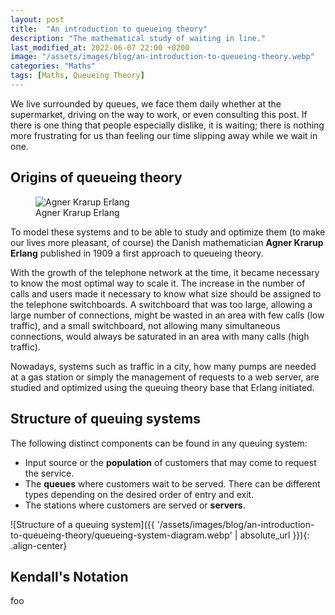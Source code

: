 ```yaml
---
layout: post
title:  "An introduction to queueing theory"
description: "The mathematical study of waiting in line."
last_modified_at: 2022-06-07 22:00 +0200
image: "/assets/images/blog/an-introduction-to-queueing-theory.webp"
categories: "Maths"
tags: [Maths, Queueing Theory]
---
```


We live surrounded by queues, we face them daily whether at the supermarket, driving on the way to work, or even consulting this post. If there is one thing that people especially dislike, it is waiting; there is nothing more frustrating for us than feeling our time slipping away while we wait in one.

## Origins of queueing theory

<figure class="align-left">
  <img src="{{ '/assets/images/blog/an-introduction-to-queueing-theory/erlang.webp' | absolute_url }}" alt="Agner Krarup Erlang">
  <figcaption>Agner Krarup Erlang</figcaption>
</figure>

To model these systems and to be able to study and optimize them (to make our lives more pleasant, of course) the Danish mathematician **Agner Krarup Erlang** published in 1909 a first approach to queueing theory.

With the growth of the telephone network at the time, it became necessary to know the most optimal way to scale it. The increase in the number of calls and users made it necessary to know what size should be assigned to the telephone switchboards. A switchboard that was too large, allowing a large number of connections, might be wasted in an area with few calls (low traffic), and a small switchboard, not allowing many simultaneous connections, would always be saturated in an area with many calls (high traffic).

Nowadays, systems such as traffic in a city, how many pumps are needed at a gas station or simply the management of requests to a web server, are studied and optimized using the queuing theory base that Erlang initiated.

## Structure of queuing systems

The following distinct components can be found in any queuing system:

- Input source or the **population** of customers that may come to request the service.
- The **queues** where customers wait to be served. There can be different types depending on the desired order of entry and exit.
- The stations where customers are served or **servers**.

![Structure of a queuing system]({{ '/assets/images/blog/an-introduction-to-queueing-theory/queueing-system-diagram.webp' | absolute_url }}){: .align-center}

## Kendall's Notation

foo
